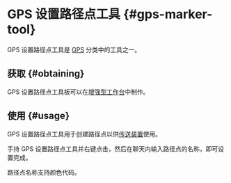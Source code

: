 # GPS 设置路径点工具 {#gps-marker-tool}

GPS 设置路径点工具是 [GPS](/GPS) 分类中的工具之一。

## 获取 {#obtaining}

GPS 设置路径点工具板可以在[增强型工作台](/Enhanced-Crafting-Table)中制作。

## 使用 {#usage}

GPS 设置路径点工具用于创建路径点以供[传送装置](/Teleporter)使用。

手持 GPS 设置路径点工具并右键点击，然后在聊天内输入路径点的名称，即可设置完成。

路径点名称支持颜色代码。
